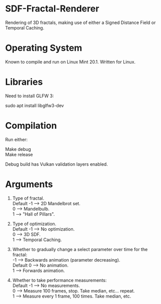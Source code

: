 # SDF-Fractal-Renderer
Rendering of 3D fractals, making use of either a Signed Distance Field or Temporal Caching.

# Operating System
Known to compile and run on Linux Mint 20.1. Written for Linux.

# Libraries
Need to install GLFW 3:

sudo apt install libglfw3-dev

# Compilation
Run either:

Make debug  
Make release

Debug build has Vulkan validation layers enabled.

# Arguments
1. Type of fractal.  
Default	-1 --> 2D Mandelbrot set.  
	 0 --> Mandelbulb.  
	 1 --> "Hall of Pillars".

2. Type of optimization.  
Default	-1 --> No optimization.  
	 0 --> 3D SDF.  
	 1 --> Temporal Caching.

3. Whether to gradually change a select parameter over time for the fractal:  
	-1 --> Backwards animation (parameter decreasing).  
Default	 0 --> No animation.  
	 1 --> Forwards animation.

4. Whether to take performance measurements:  
Default	-1 --> No measurements.  
	 0 --> Measure 100 frames, stop. Take median, etc... repeat.  
	 1 --> Measure every 1 frame, 100 times. Take median, etc.
